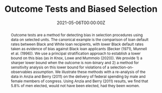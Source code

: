 ---
title: "Outcome Tests and Biased Selection"
collection: publications
authors:
  - Elisha Cohen
  - Adam N. Glynn
date: "2021-05-06T00:00:00Z"
doi: ""

# Schedule page publish date (NOT publication's date).
publishDate: "2017-01-01T00:00:00Z"

# Publication type.
# Legend: 0 = Uncategorized; 1 = Conference paper; 2 = Journal article;
# 3 = Preprint / Working Paper; 4 = Report; 5 = Book; 6 = Book section;
# 7 = Thesis; 8 = Patent
#publication_types: ["2"]
publication_types: ["3"]

# Publication name and optional abbreviated publication name.
publication: ""
publication_short: ""

abstract: Outcome tests are a method for detecting bias in selection procedures using data on selected units. The canonical example is the comparison of loan default rates between Black and White loan recipients, with lower Black default rates taken as evidence of bias against Black loan applicants (Becker (1971), Munnell et al. (1996)). We use a principal stratification approach to establish a lower bound on this bias (as in Knox, Lowe and Mummolo (2020)). We provide 1) a sharper lower bound when the outcome is non-binary and 2) a method for sensitivity analysis on this lower bound for violations of a selection-on-observables assumption. We illustrate these methods with a re-analysis of the data in Anzia and Berry (2011) on the delivery of federal spending by male and female members of congress. Using Anzia and Berry (2011) results, we find that 5.8\% of men elected, would not have been elected, had they been women.

# Summary. An optional shortened abstract.
summary: ""

tags: ""
featured: false

# links:
# - name: ""
#   url: ""
url_pdf: 
---